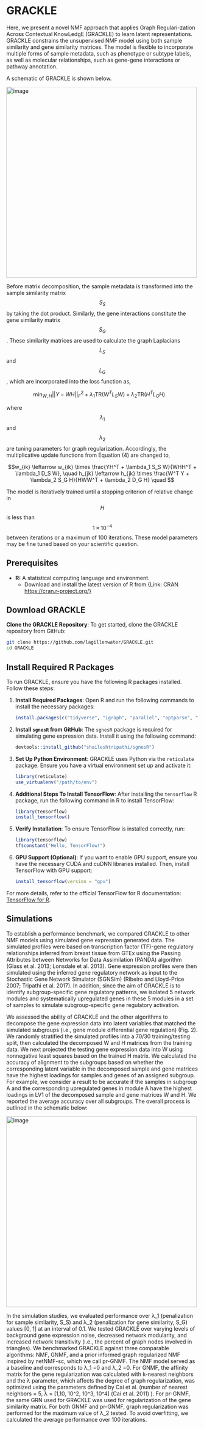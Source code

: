 # GRACKLE

Here, we present a novel NMF approach that applies Graph Regulari-zation Across Contextual KnowLedgE (GRACKLE) to learn latent representations. GRACKLE constrains the unsupervised NMF model using both sample similarity and gene similarity matrices. The model is flexible to incorporate multiple forms of sample metadata, such as phenotype or subtype labels, as well as molecular relationships, such as gene-gene interactions or pathway annotation. 

A schematic of GRACKLE is shown below. 

<img width="500" alt="image" src="https://github.com/user-attachments/assets/bd3436bb-644b-486b-8f52-034d81ab54ff" />

Before matrix decomposition, the sample metadata is transformed into the sample similarity matrix $$S_S$$ by taking the dot product. Similarly, the gene interactions constitute the gene similarity matrix $$S_G$$. These similarity matrices are used to calculate the graph Laplacians $$L_S$$ and $$L_G$$, which are incorporated into the loss function as,

$$\min_{W,H} ||Y - WH||_F^2 + \lambda_1 \text{TR}(W^T L_S W) + \lambda_2 \text{TR}(H^T L_G H) \quad $$

where $$\lambda_1$$ and $$\lambda_2$$ are tuning parameters for graph regularization. Accordingly, the multiplicative update functions from Equation (4) are changed to,

$$w_{ik} \leftarrow w_{ik} \times \frac{YH^T + \lambda_1 S_S W}{WHH^T + \lambda_1 D_S W}, \quad h_{jk} \leftarrow h_{jk} \times \frac{W^T Y + \lambda_2 S_G H}{HWW^T + \lambda_2 D_G H} \quad $$

The model is iteratively trained until a stopping criterion of relative change in $$H$$ is less than $$1 \times 10^{-4}$$ between iterations or a maximum of 100 iterations. These model parameters may be fine tuned based on your scientific question.

## Prerequisites

*   **R:**  A statistical computing language and environment.
    *   Download and install the latest version of R from {Link: CRAN https://cran.r-project.org/}

## Download GRACKLE
**Clone the GRACKLE Repository**:
To get started, clone the GRACKLE repository from GitHub:

```bash
git clone https://github.com/lagillenwater/GRACKLE.git
cd GRACKLE
```

## Install Required R Packages

To run GRACKLE, ensure you have the following R packages installed. Follow these steps:

1. **Install Required Packages**:
    Open R and run the following commands to install the necessary packages:
    ```R
    install.packages(c("tidyverse", "igraph", "parallel", "optparse", "devtools", "reticulate", "tensorflow"))
    ```

2. **Install `sgnesR` from GitHub**:
    The `sgnesR` package is required for simulating gene expression data. Install it using the following command:
    ```R
    devtools::install_github("shaileshtripathi/sgnesR")
    ```

3. **Set Up Python Environment**:
    GRACKLE uses Python via the `reticulate` package. Ensure you have a virtual environment set up and activate it:
    ```R
    library(reticulate)
    use_virtualenv("/path/to/env")
    ```

4. **Additional Steps To Install TensorFlow**:
    After installing the `tensorflow` R package, run the following command in R to install TensorFlow:
    ```R
    library(tensorflow)
    install_tensorflow()
    ```

5. **Verify Installation**:
    To ensure TensorFlow is installed correctly, run:
    ```R
    library(tensorflow)
    tf$constant("Hello, TensorFlow!")
    ```

6. **GPU Support (Optional)**:
    If you want to enable GPU support, ensure you have the necessary CUDA and cuDNN libraries installed. Then, install TensorFlow with GPU support:
    ```R
    install_tensorflow(version = "gpu")
    ```

For more details, refer to the official TensorFlow for R documentation: [TensorFlow for R](https://tensorflow.rstudio.com/).



## Simulations

To establish a performance benchmark, we compared GRACKLE to other NMF models using simulated gene expression generated data. The simulated profiles were based on transcription factor (TF)-gene regulatory relationships inferred from breast tissue from GTEx using the Passing Attributes between Networks for Data Assimilation (PANDA) algorithm (Glass et al. 2013; Lonsdale et al. 2013). Gene expression profiles were then simulated using the inferred gene regulatory network as input to the Stochastic Gene Network Simulator (SGNSim) (Ribeiro and Lloyd-Price 2007; Tripathi et al. 2017). In addition, since the aim of GRACKLE is to identify subgroup-specific gene regulatory patterns, we isolated 5 network modules and systematically upregulated genes in these 5 modules in a set of samples to simulate subgroup-specific gene regulatory activation. 

We assessed the ability of GRACKLE and the other algorithms to decompose the gene expression data into latent variables that matched the simulated subgroups (i.e., gene module differential gene regulation) (Fig. 2). We randomly stratified the simulated profiles into a 70/30 training/testing split, then calculated the decomposed W and H matrices from the training data. We next projected the testing gene expression data into W using nonnegative least squares based on the trained H matrix. We calculated the accuracy of alignment to the subgroups based on whether the corresponding latent variable in the decomposed sample and gene matrices have the highest loadings for samples and genes of an assigned subgroup. For example, we consider a result to be accurate if the samples in subgroup A and the corresponding upregulated genes in module A have the highest loadings in LV1 of the decomposed sample and gene matrices W and H. We reported the average accuracy over all subgroups. The overall process is outlined in the schematic below: 

<img width="500" alt="image" src="https://github.com/user-attachments/assets/19529211-503c-4dfc-aab9-d944802b3b07" />


In the simulation studies, we evaluated performance over λ_1 (penalization for sample similarity, S_S) and λ_2 (penalization for gene similarity, S_G) values [0, 1] at an interval of 0.1. We tested GRACKLE over varying levels of background gene expression noise, decreased network modularity, and increased network transitivity (i.e., the percent of graph nodes involved in triangles). We benchmarked GRACKLE against three comparable algorithms: NMF, GNMF, and a prior informed graph regularized NMF inspired by netNMF-sc, which we call pr-GNMF. The NMF model served as a baseline and corresponds to λ_1 =0 and λ_2 =0. For GNMF, the affinity matrix for the gene regularization was calculated with k-nearest neighbors and the λ parameter, which affects the degree of graph regularization, was optimized using the parameters defined by Cai et al. (number of nearest neighbors = 5, λ = [1,10, 10^2, 10^3, 10^4] (Cai et al. 2011) ). For pr-GNMF, the same GRN used for GRACKLE was used for regularization of the gene similarity matrix. For both GNMF and pr-GNMF, graph regularization was performed for the maximum value of λ_2 tested. To avoid overfitting, we calculated the average performance over 100 iterations.

